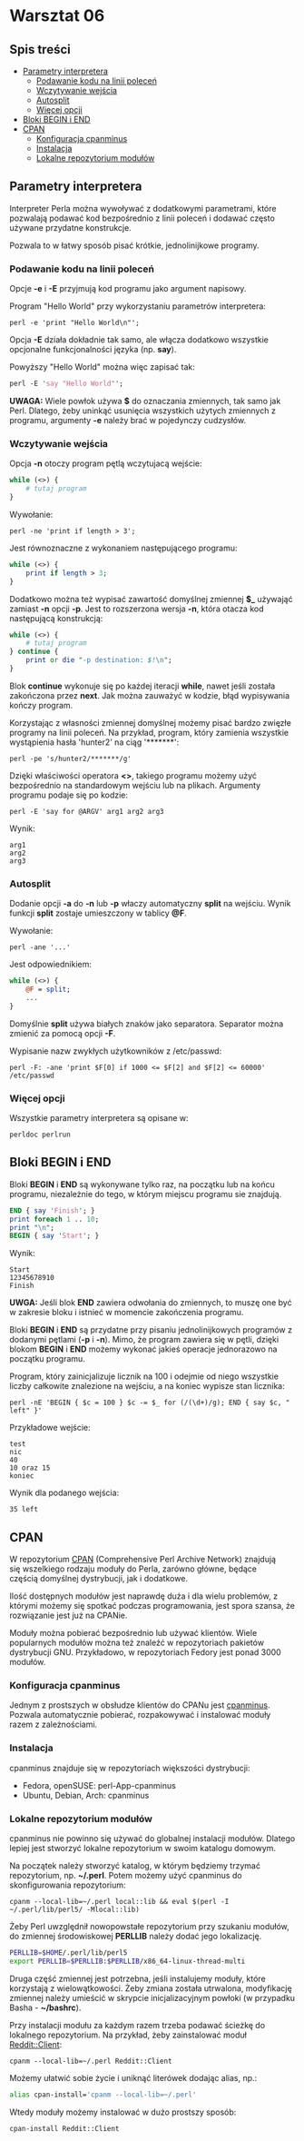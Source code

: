 # Warsztat 06

<!--TOC_START--->
## Spis treści
* [Parametry interpretera](#parametry-interpretera)
    * [Podawanie kodu na linii poleceń](#podawanie-kodu-na-linii-poleceń)
    * [Wczytywanie wejścia](#wczytywanie-wejścia)
    * [Autosplit](#autosplit)
    * [Więcej opcji](#więcej-opcji)
* [Bloki BEGIN i END](#bloki-begin-i-end)
* [CPAN](#cpan)
    * [Konfiguracja cpanminus](#konfiguracja-cpanminus)
    * [Instalacja](#instalacja)
    * [Lokalne repozytorium modułów](#lokalne-repozytorium-modułów)

<!--TOC_END--->

## Parametry interpretera
Interpreter Perla można wywoływać z dodatkowymi parametrami, które
pozwalają podawać kod bezpośrednio z linii poleceń i dodawać
często używane przydatne konstrukcje.

Pozwala to w łatwy sposób pisać krótkie, jednolinijkowe programy.

### Podawanie kodu na linii poleceń
Opcje **-e** i **-E** przyjmują kod programu jako argument napisowy.

Program "Hello World" przy wykorzystaniu parametrów interpretera:
```
perl -e 'print "Hello World\n"';
```

Opcja **-E** działa dokładnie tak samo, ale włącza dodatkowo wszystkie
opcjonalne funkcjonalności języka (np. **say**).

Powyższy "Hello World" można więc zapisać tak:
```perl
perl -E 'say "Hello World"';
```

**UWAGA:** Wiele powłok używa **$** do oznaczania zmiennych, tak samo jak
Perl. Dlatego, żeby uninkąć usunięcia wszystkich użytych zmiennych z
programu, argumenty **-e** należy brać w pojedynczy cudzysłów.

### Wczytywanie wejścia
Opcja **-n** otoczy program pętlą wczytujacą wejście:
```perl
while (<>) {
    # tutaj program
}
```
Wywołanie:
```
perl -ne 'print if length > 3';
```

Jest równoznaczne z wykonaniem następującego programu:
```perl
while (<>) {
    print if length > 3;
}
```

Dodatkowo można też wypisać zawartość domyślnej zmiennej **$_** używająć
zamiast **-n** opcji **-p**. Jest to rozszerzona wersja **-n**, która
otacza kod następującą konstrukcją:
```perl
while (<>) {
    # tutaj program
} continue {
    print or die "-p destination: $!\n";
}
```
Blok **continue** wykonuje się po każdej iteracji **while**, nawet jeśli
została zakończona przez **next**. Jak można zauważyć w kodzie, błąd
wypisywania kończy program.

Korzystając z własności zmiennej domyślnej możemy pisać bardzo zwięzłe
programy na linii poleceń. Na przykład, program, który zamienia wszystkie
wystąpienia hasła 'hunter2' na ciąg '\*\*\*\*\*\*\*':
```
perl -pe 's/hunter2/*******/g'
```
Dzięki właściwości operatora **<>**, takiego programu możemy użyć bezpośrednio
na standardowym wejściu lub na plikach. Argumenty programu podaje się po
kodzie:
```
perl -E 'say for @ARGV' arg1 arg2 arg3
```
Wynik:
```
arg1
arg2
arg3
```

### Autosplit
Dodanie opcji **-a** do **-n** lub **-p** właczy automatyczny **split** na
wejściu.  Wynik funkcji **split** zostaje umieszczony w tablicy **@F**.

Wywołanie:
```
perl -ane '...'
```
Jest odpowiednikiem:
```perl
while (<>) {
    @F = split;
    ...
}
```

Domyślnie **split** używa białych znaków jako separatora. Separator można
zmienić za pomocą opcji **-F**.

Wypisanie nazw zwykłych użytkowników z /etc/passwd:
```
perl -F: -ane 'print $F[0] if 1000 <= $F[2] and $F[2] <= 60000' /etc/passwd
```

### Więcej opcji
Wszystkie parametry interpretera są opisane w:
```
perldoc perlrun
```

## Bloki BEGIN i END
Bloki **BEGIN** i **END** są wykonywane tylko raz, na początku lub na końcu
programu, niezależnie do tego, w którym miejscu programu sie znajdują.
```perl
END { say 'Finish'; }
print foreach 1 .. 10;
print "\n";
BEGIN { say 'Start'; }
```
Wynik:
```
Start
12345678910
Finish
```

**UWGA:** Jeśli blok **END** zawiera odwołania do zmiennych, to muszę one być
w zakresie bloku i istnieć w momencie zakończenia programu.

Bloki **BEGIN** i **END** są przydatne przy pisaniu jednolinijkowych programów
z dodanymi pętlami (**-p** i **-n**). Mimo, że program zawiera się
w pętli, dzięki blokom **BEGIN** i **END** możemy wykonać jakieś operacje
jednorazowo na początku programu.

Program, który zainicjalizuje licznik na 100 i odejmie od niego wszystkie
liczby całkowite znalezione na wejściu, a na koniec wypisze stan licznika:
```
perl -nE 'BEGIN { $c = 100 } $c -= $_ for (/(\d+)/g); END { say $c, " left" }'
```
Przykładowe wejście:
```
test
nic
40
10 oraz 15
koniec
```
Wynik dla podanego wejścia:
```
35 left
```

## CPAN
W repozytorium [CPAN](http://www.cpan.org/) (Comprehensive Perl Archive
Network) znajdują się wszelkiego rodzaju moduły do Perla, zarówno główne,
będące częścią domyślnej dystrybucji, jak i dodatkowe.

Ilość dostępnych modułów jest naprawdę duża i dla wielu problemów, z którymi
możemy się spotkać podczas programowania, jest spora szansa, że rozwiązanie
jest już na CPANie.

Moduły można pobierać bezpośrednio lub używać klientów. Wiele popularnych
modułów można też znaleźć w repozytoriach pakietów dystrybucji GNU.
Przykładowo, w repozytoriach Fedory jest ponad 3000 modułów.

### Konfiguracja cpanminus
Jednym z prostszych w obsłudze klientów do CPANu jest
[cpanminus](https://metacpan.org/pod/App::cpanminus). Pozwala automatycznie
pobierać, rozpakowywać i instalować moduły razem z zależnościami.

### Instalacja
cpanminus znajduje się w repozytoriach większości dystrybucji:
* Fedora, openSUSE: perl-App-cpanminus
* Ubuntu, Debian, Arch: cpanminus

### Lokalne repozytorium modułów
cpanminus nie powinno się używać do globalnej instalacji modułów. Dlatego
lepiej jest stworzyć lokalne repozytorium w swoim katalogu domowym.

Na początek należy stworzyć katalog, w którym będziemy trzymać repozytorium,
np. **~/.perl**. Potem możemy użyć cpanminus do skonfigurowania repozytorium:
```
cpanm --local-lib=~/.perl local::lib && eval $(perl -I ~/.perl/lib/perl5/ -Mlocal::lib)
```

Żeby Perl uwzględnił nowopowstałe repozytorium przy szukaniu modułów, do
zmiennej środowiskowej **PERLLIB** należy dodać jego lokalizację.
```bash
PERLLIB=$HOME/.perl/lib/perl5
export PERLLIB=$PERLLIB:$PERLLIB/x86_64-linux-thread-multi
```
Druga część zmiennej jest potrzebna, jeśli instalujemy moduły, które
korzystają z wielowątkowości. Żeby zmiana została utrwalona,
modyfikację zmiennej należy umieścić w skrypcie inicjalizacyjnym powłoki
(w przypadku Basha - **~/bashrc**).

Przy instalacji modułu za każdym razem trzeba podawać ścieżkę do lokalnego
repozytorium. Na przykład, żeby zainstalować moduł
[Reddit::Client](https://metacpan.org/pod/Reddit::Client):
```
cpanm --local-lib=~/.perl Reddit::Client
```

Możemy ułatwić sobie życie i uniknąć literówek dodając alias, np.:
```bash
alias cpan-install='cpanm --local-lib=~/.perl'
```

Wtedy moduły możemy instalować w dużo prostszy sposób:
```
cpan-install Reddit::Client
```
